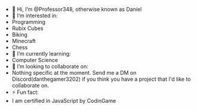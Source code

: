 - 👋 Hi, I’m @Professor348, otherwise known as Daniel
- 👀 I’m interested in:
-   Programming
-   Rubix Cubes
-   Biking
-   Minecraft
-   Chess
- 🌱 I’m currently learning:
-   Computer Science
- 💞️ I’m looking to collaborate on:
-   Nothing specific at the moment. Send me a DM on Discord(danthegamer3202)  if you think you have a project that I'd like to collaborate on. 
- ⚡ Fun fact:
-   I am certified in JavaScript by CodinGame

<!---
Professor348/Professor348 is a ✨ special ✨ repository because its `README.md` (this file) appears on your GitHub profile.
You can click the Preview link to take a look at your changes.
--->

